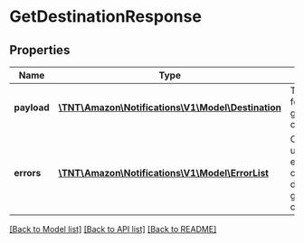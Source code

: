 # GetDestinationResponse

## Properties
Name | Type | Description | Notes
------------ | ------------- | ------------- | -------------
**payload** | [**\TNT\Amazon\Notifications\V1\Model\Destination**](Destination.md) | The payload for the getDestination operation. | [optional] 
**errors** | [**\TNT\Amazon\Notifications\V1\Model\ErrorList**](ErrorList.md) | One or more unexpected errors occurred during the getDestination operation. | [optional] 

[[Back to Model list]](../README.md#documentation-for-models) [[Back to API list]](../README.md#documentation-for-api-endpoints) [[Back to README]](../README.md)



